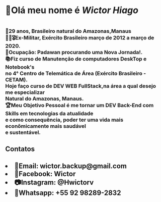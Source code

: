 <h1>👋Olá meu nome é <i>Wictor Hiago</i><h1>
<h3>🤵‍29 anos, Brasileiro natural do Amazonas,Manaus<br>
👨‍✈️🎖️Ex-Militar, Exército Brasileiro março de 2012 a março de 2020. <br>
💼Ocupação: Padawan procurando uma Nova Jornada!. <br>
📚Fiz curso de Manutenção de computadores DeskTop e Notebook's<br>
no 4° Centro de Telemática de Área (Exército Brasileiro - CETAM). <br>
Hoje faço curso de DEV WEB FullStack,na área a qual desejo me especializar<br>
Natural do Amazonas, Manaus. <br>
🏆Meu Objetivo Pessoal é me tornar um DEV Back-End com Skills em tecnologias da atualidade<br>
e como consequência, poder ter uma vida mais econômicamente mais saudável<br>
e sustentável.<br>
<h2>Contatos<h2>
<li>📧Email: wictor.backup@gmail.com
<li>📸Facebook: Wictor
<li>📷Instagram: @Hwictorv
<li>📱Whatsapp: +55 92 98289-2832
